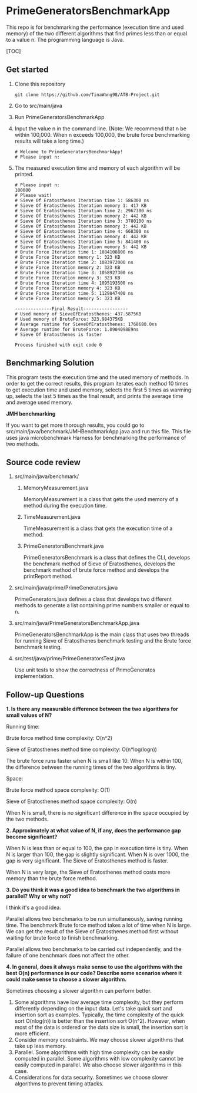 # PrimeGeneratorsBenchmarkApp

This repo is for benchmarking the performance (execution time and used memory) of the two different algorithms that find primes less than or equal to a value n.  The programming language is Java.

[TOC]

## Get started

1. Clone this repository

   ```
   git clone https://github.com/TinaWang98/ATB-Project.git
   ```

2. Go to src/main/java

3. Run PrimeGeneratorsBenchmarkApp

4. Input the value n in the command line. (Note: We recommend that n be within 100,000. When n exceeds 100,000, the brute force benchmarking results will take a long time.)

   ```
   # Welcome to PrimeGeneratorsBenchmarkApp!
   # Please input n: 
   ```

5. The measured execution time and memory of each algorithm will be printed.

   ```
   # Please input n: 
   100000
   # Please wait!
   # Sieve Of Eratosthenes Iteration time 1: 586300 ns
   # Sieve Of Eratosthenes Iteration memory 1: 417 KB
   # Sieve Of Eratosthenes Iteration time 2: 2967300 ns
   # Sieve Of Eratosthenes Iteration memory 2: 442 KB
   # Sieve Of Eratosthenes Iteration time 3: 3780100 ns
   # Sieve Of Eratosthenes Iteration memory 3: 442 KB
   # Sieve Of Eratosthenes Iteration time 4: 668300 ns
   # Sieve Of Eratosthenes Iteration memory 4: 442 KB
   # Sieve Of Eratosthenes Iteration time 5: 841400 ns
   # Sieve Of Eratosthenes Iteration memory 5: 442 KB
   # Brute Force Iteration time 1: 1084108800 ns
   # Brute Force Iteration memory 1: 323 KB
   # Brute Force Iteration time 2: 1083972000 ns
   # Brute Force Iteration memory 2: 323 KB
   # Brute Force Iteration time 3: 1058927300 ns
   # Brute Force Iteration memory 3: 323 KB
   # Brute Force Iteration time 4: 1095193500 ns
   # Brute Force Iteration memory 4: 323 KB
   # Brute Force Iteration time 5: 1129847400 ns
   # Brute Force Iteration memory 5: 323 KB
   
   --------------Final Result-----------------
   # Used memory of SieveOfEratosthenes: 437.5875KB
   # Used memory of BruteForce: 323.984375KB
   # Average runtime for SieveOfEratosthenes: 1768680.0ns
   # Average runtime for BruteForce: 1.0904098E9ns
   # Sieve Of Eratosthenes is faster
   
   Process finished with exit code 0
   ```

## Benchmarking Solution 

This program tests the execution time and the used memory of methods. In order to get the correct results, this program iterates each method 10 times to get execution time and used memory, selects the first 5 times as warming up, selects the last 5 times as the final result, and prints the average time and average used memory.

**JMH benchmarking**

If you want to get more thorough results, you could go to src/main/java/benchmark/JMHBenchmarkApp.java and run this file. This file uses java microbenchmark Harness for benchmarking the performance of two methods.

## Source code review

1. src/main/java/benchmark/

   1. MemoryMeasurement.java

      MemoryMeasurement is a class that gets the used memory of a method during the execution time. 

   2. TimeMeasurement.java

      TimeMeasurement is a class that gets the execution time of a method.

   3. PrimeGeneratorsBenchmark.java

      PrimeGeneratorsBenchmark is a class that defines the CLI,  develops the benchmark method of Sieve of Eratosthenes, develops the benchmark method of brute force method and develops the printReport method.

2. src/main/java/prime/PrimeGenerators.java

   PrimeGenerators.java defines a class that develops two different methods to generate a list containing prime numbers smaller or equal to n.

3. src/main/java/PrimeGeneratorsBenchmarkApp.java

   PrimeGeneratorsBenchmarkApp is the main class that uses two threads for running Sieve of Eratosthenes benchmark testing and the Brute force benchmark testing.

4. src/test/java/prime/PrimeGeneratorsTest.java

   Use unit tests to show the correctness of PrimeGeneratos implementation.

   

## Follow-up Questions

**1. Is there any measurable difference between the two algorithms for small values of N?**

Running time:

Brute force method time complexity: O(n^2)

Sieve of Eratosthenes method time complexity: O(n*log(logn))

The brute force runs faster when N is small like 10. When N is within 100, the difference between the running times of the two algorithms is tiny.

Space:

Brute force method space complexity: O(1)

Sieve of Eratosthenes method space complexity: O(n)

When N is small, there is no significant difference in the space occupied by the two methods.

**2. Approximately at what value of N, if any, does the performance gap become significant?**

When N is less than or equal to 100, the gap in execution time is tiny. When N is larger than 100, the gap is slightly significant. When N is over 1000, the gap is very significant. The Sieve of Eratosthenes method is faster.

When N is very large, the Sieve of Eratosthenes method costs more memory than the brute force method.

**3. Do you think it was a good idea to benchmark the two algorithms in parallel? Why or why not?**

I think it's a good idea.

Parallel allows two benchmarks to be run simultaneously, saving running time. The benchmark Brute force method takes a lot of time when N is large. We can get the result of the Sieve of Eratosthenes method first without waiting for brute force to finish benchmarking.

Parallel allows two benchmarks to be carried out independently, and the failure of one benchmark does not affect the other.

**4. In general, does it always make sense to use the algorithms with the best O(n) performance in our code? Describe some scenarios where it could make sense to choose a slower algorithm.**

Sometimes choosing a slower algorithm can perform better.

1. Some algorithms have low average time complexity, but they perform differently depending on the input data. Let's take quick sort and insertion sort as examples. Typically, the time complexity of the quick sort O(nlog(n)) is better than the insertion sort O(n^2). However, when most of the data is ordered or the data size is small, the insertion sort is more efficient.
2. Consider memory constraints. We may choose slower algorithms that take up less memory.
3. Parallel. Some algorithms with high time complexity can be easily computed in parallel. Some algorithms with low complexity cannot be easily computed in parallel. We also choose slower algorithms in this case.
4. Considerations for data security. Sometimes we choose slower algorithms to prevent timing attacks.

